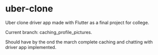 # uber-clone
 Uber clone driver app made with Flutter as a final project for college.
 
 Current branch: caching_profile_pictures.
 
 Should have by the ond the march complete caching and chatting with driver app implemented.
